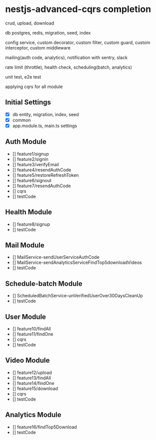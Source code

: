 # nestjs-advanced-cqrs completion

crud, upload, download

db postgres, redis, migration, seed, index

config service, custom decorator, custom filter, custom guard, custom interceptor, custom middleware

mailing(auth code, analytics), notification with sentry, slack

rate limit (throttle), health check, scheduling(batch, analytics)

unit test, e2e test

applying cqrs for all module

## Initial Settings

- [x] db entity, migration, index, seed
- [x] common
- [x] app.module.ts, main.ts settings

## Auth Module

- [] feature1/signup
- [] feature2/signin
- [] feature3/verifyEmail
- [] feature4/resendAuthCode
- [] feature5/restoreRefreshToken
- [] feature6/signout
- [] feature7/resendAuthCode
- [] cqrs
- [] testCode

## Health Module

- [] feature8/signup
- [] testCode

## Mail Module

- [] MailService-sendUserServiceAuthCode
- [] MailService-sendAnalyticsServiceFindTop5downloadVideos
- [] testCode

## Schedule-batch Module

- [] ScheduledBatchService-unVerifiedUserOver30DaysCleanUp
- [] testCode

## User Module

- [] feature10/findAll
- [] feature11/findOne
- [] cqrs
- [] testCode

## Video Module

- [] feature12/upload
- [] feature13/findAll
- [] feature14/findOne
- [] feature15/download
- [] cqrs
- [] testCode

## Analytics Module

- [] feature16/findTop5Download
- [] testCode
